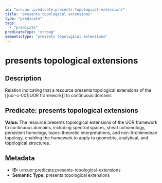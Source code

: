 ```yaml
---
id: "urn:uor:predicate:presents-topological-extensions"
title: "presents topological extensions"
type: "predicate"
tags:
  - "predicate"
predicateType: "strong"
semanticType: "presents topological extensions"
---
```


# presents topological extensions

## Description

Relation indicating that a resource presents topological extensions of the [[uor-c-001|UOR framework]] to continuous domains

## Predicate: presents topological extensions

**Value:** The resource presents topological extensions of the UOR framework to continuous domains, including spectral spaces, sheaf cohomology, persistent homology, topos-theoretic interpretations, and non-Archimedean topology, enabling the framework to apply to geometric, analytical, and topological structures.

## Metadata

- **ID:** urn:uor:predicate:presents-topological-extensions
- **Semantic Type:** presents topological extensions
